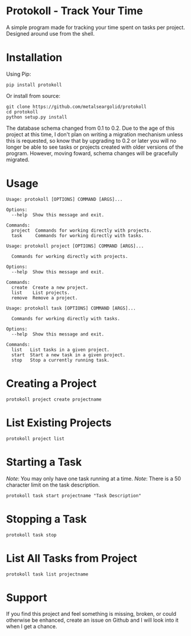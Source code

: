 # Protokoll - Track Your Time
A simple program made for tracking your time spent on tasks per project. Designed around use from the shell.

Installation
============
Using Pip:
```
pip install protokoll
```

Or install from source:
```
git clone https://github.com/metalseargolid/protokoll
cd protokoll
python setup.py install
```

The database schema changed from 0.1 to 0.2. Due to the age of this project at this time,
I don't plan on writing a migration mechanism unless this is requested, so know
that by upgrading to 0.2 or later you will no longer be able to see tasks or projects
created with older versions of the program. However, moving foward, schema changes will
be gracefully migrated.

Usage
=====
```
Usage: protokoll [OPTIONS] COMMAND [ARGS]...

Options:
  --help  Show this message and exit.

Commands:
  project  Commands for working directly with projects.
  task     Commands for working directly with tasks.
```
```
Usage: protokoll project [OPTIONS] COMMAND [ARGS]...

  Commands for working directly with projects.

Options:
  --help  Show this message and exit.

Commands:
  create  Create a new project.
  list    List projects.
  remove  Remove a project.
```
```
Usage: protokoll task [OPTIONS] COMMAND [ARGS]...

  Commands for working directly with tasks.

Options:
  --help  Show this message and exit.

Commands:
  list   List tasks in a given project.
  start  Start a new task in a given project.
  stop   Stop a currently running task.

```

Creating a Project
==================
```
protokoll project create projectname
```

List Existing Projects
======================
```
protokoll project list
```

Starting a Task
===============
*Note*: You may only have one task running at a time.
*Note*: There is a 50 character limit on the task description.
```
protokoll task start projectname "Task Description"
```

Stopping a Task
===============
```
protokoll task stop
```

List All Tasks from Project
===========================
```
protokoll task list projectname
```

Support
=======
If you find this project and feel something is missing, broken, or could otherwise be enhanced,
create an issue on Github and I will look into it when I get a chance.
